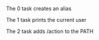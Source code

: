 The 0 task creates an alias

The 1 task prints the current user

The 2 task adds /action to the PATH

